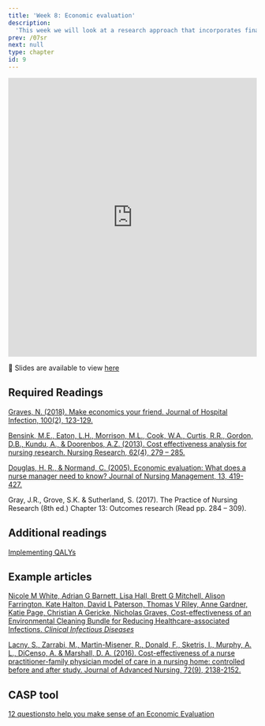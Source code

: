 ```yaml
---
title: 'Week 8: Economic evaluation'
description:
  'This week we will look at a research approach that incorporates financial metrics in evaluating interventions.'
prev: /07sr
next: null
type: chapter
id: 9
---
```


<exercise id="1" title="Lecture">

<iframe src="https://player.vimeo.com/video/393527897" width="100%" height="564" frameborder="0" allow="autoplay; fullscreen" allowfullscreen></iframe>

:link: Slides are available to view [here](https://econ-eval.netlify.com/)

</exercise>

<exercise id="2" title="Readings">

## Required Readings 

[Graves, N. (2018). Make economics your friend. Journal of Hospital Infection, 100(2), 123-129.](https://www-sciencedirect-com.myaccess.library.utoronto.ca/science/article/pii/S0195670118303724?via%3Dihub)

[Bensink, M.E., Eaton, L.H., Morrison, M.L., Cook, W.A., Curtis, R.R., Gordon, D.B., Kundu, A., & Doorenbos, A.Z. (2013). Cost effectiveness analysis for nursing research.  Nursing Research, 62(4), 279 – 285.](https://oce-ovid-com.myaccess.library.utoronto.ca/article/00006199-201307000-00009/HTML)

[Douglas, H. R., & Normand, C.  (2005). Economic evaluation: What does a nurse manager need to know?  Journal of Nursing Management, 13, 419-427.](https://onlinelibrary-wiley-com.myaccess.library.utoronto.ca/doi/full/10.1111/j.1365-2834.2005.00586.x)

Gray, J.R., Grove, S.K. & Sutherland, S.  (2017). The Practice of Nursing Research (8th ed.)  Chapter 13: Outcomes research (Read pp. 284 – 309).


## Additional readings

[Implementing QALYs](http://citeseerx.ist.psu.edu/viewdoc/download?doi=10.1.1.577.2747&rep=rep1&type=pdf)

## Example articles

[Nicole M White, Adrian G Barnett, Lisa Hall, Brett G Mitchell, Alison Farrington, Kate Halton, David L Paterson, Thomas V Riley, Anne Gardner, Katie Page, Christian A Gericke, Nicholas Graves, Cost-effectiveness of an Environmental Cleaning Bundle for Reducing Healthcare-associated Infections. *Clinical Infectious Diseases*](https://academic-oup-com.myaccess.library.utoronto.ca/cid/advance-article/doi/10.1093/cid/ciz717/5540717)

[Lacny, S., Zarrabi, M., Martin-Misener, R., Donald, F., Sketris, I., Murphy, A. L., DiCenso, A. & Marshall, D. A. (2016). Cost-effectiveness of a nurse practitioner-family physician model of care in a nursing home: controlled before and after study.  Journal of Advanced Nursing, 72(9), 2138-2152.](https://onlinelibrary-wiley-com.myaccess.library.utoronto.ca/doi/full/10.1111/jan.12989)

## CASP tool

[12 questionsto help you make sense of an	Economic Evaluation](https://casp-uk.net/wp-content/uploads/2018/03/CASP-Economic-Evaluation-Checklist-2018_fillable_form.pdf)

</exercise>


